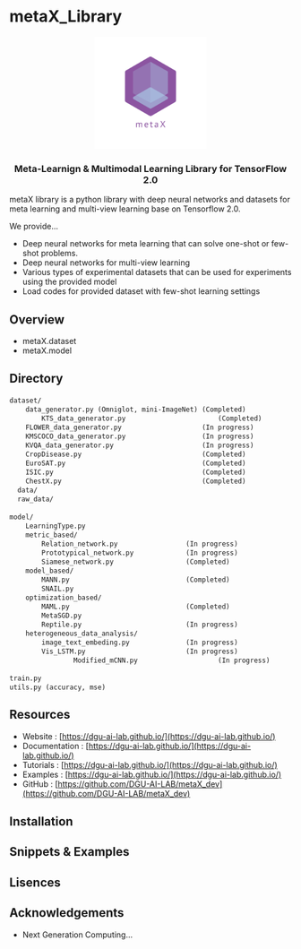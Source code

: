 # metaX_Library


<p align="center">
    <img src="https://raw.githubusercontent.com/DGU-AI-LAB/DGU-AI-LAB.github.io/master/images/logo_transparent.png" width="200"/>
</p>

<h3 align="center">
<p>Meta-Learnign & Multimodal Learning Library for TensorFlow 2.0
</h3>

metaX library is a python library with deep neural networks and datasets for meta learning and multi-view learning base on Tensorflow 2.0.

We provide...
- Deep neural networks for meta learning that can solve one-shot or few-shot problems.
- Deep neural networks for multi-view learning
- Various types of experimental datasets that can be used for experiments using the provided model 
- Load codes for provided dataset with few-shot learning settings

## Overview
- metaX.dataset
- metaX.model

## Directory
```
dataset/
	data_generator.py (Omniglot, mini-ImageNet) (Completed)
        KTS_data_generator.py                       (Completed)
	FLOWER_data_generator.py                    (In progress)
	KMSCOCO_data_generator.py                   (In progress)
	KVQA_data_generator.py                      (In progress)
	CropDisease.py                              (Completed)
	EuroSAT.py                                  (Completed)
	ISIC.py                                     (Completed)
 	ChestX.py                                   (Completed)
  data/
  raw_data/
  
model/
	LearningType.py 
	metric_based/
		Relation_network.py                 (In progress)
		Prototypical_network.py             (In progress)
		Siamese_network.py                  (Completed)
	model_based/
		MANN.py                             (Completed)
		SNAIL.py
	optimization_based/
		MAML.py                             (Completed)
		MetaSGD.py
		Reptile.py                          (In progress)
	heterogeneous_data_analysis/
		image_text_embeding.py              (In progress)
		Vis_LSTM.py                         (In progress)
                Modified_mCNN.py                    (In progress)
		
train.py
utils.py (accuracy, mse)
```

## Resources
- Website : [https://dgu-ai-lab.github.io/](https://dgu-ai-lab.github.io/)
- Documentation : [https://dgu-ai-lab.github.io/](https://dgu-ai-lab.github.io/)
- Tutorials : [https://dgu-ai-lab.github.io/](https://dgu-ai-lab.github.io/)
- Examples : [https://dgu-ai-lab.github.io/](https://dgu-ai-lab.github.io/)
- GitHub : [https://github.com/DGU-AI-LAB/metaX_dev](https://github.com/DGU-AI-LAB/metaX_dev)

## Installation

## Snippets & Examples

## Lisences

## Acknowledgements
- Next Generation Computing...

<p>
